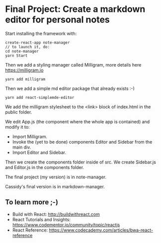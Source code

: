 # Final Project: Create a markdown editor for personal notes

Start installing the framework with:
```
create-react-app note-manager
// to launch it, do:
cd note-manager
yarn Start
```
Then we add a styling manager called Milligram, more details here https://milligram.io
```
yarn add milligram
```
Then we add a simple md editor package that already exists :-)
```
yarn add react-simplemde-editor
```
We add the milligram stylesheet to the \<link\> block of index.html in the public folder.

We edit App.js (the component where the whole app is contained) and modify it to:
* Import Milligram.
* Invoke the (yet to be done) components Editor and Sidebar from the main div.
* Import Editor and Sidebar.

Then we create the components folder inside of src.
We create Sidebar.js and Editor.js in the components folder.

The final project (my version) is in note-manager.

Cassidy's final version is in markdown-manager.

## To learn more ;-)

* Build with React: http://buildwithreact.com
* React Tutorials and Insights: https://www.codementor.io/community/topic/reactjs
* React Reference: https://www.codecademy.com/articles/bwa-react-reference
